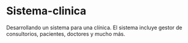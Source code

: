 # Sistema-clinica
Desarrollando un sistema para una clínica. 
El sistema incluye gestor de consultorios, pacientes, doctores y mucho más. 

